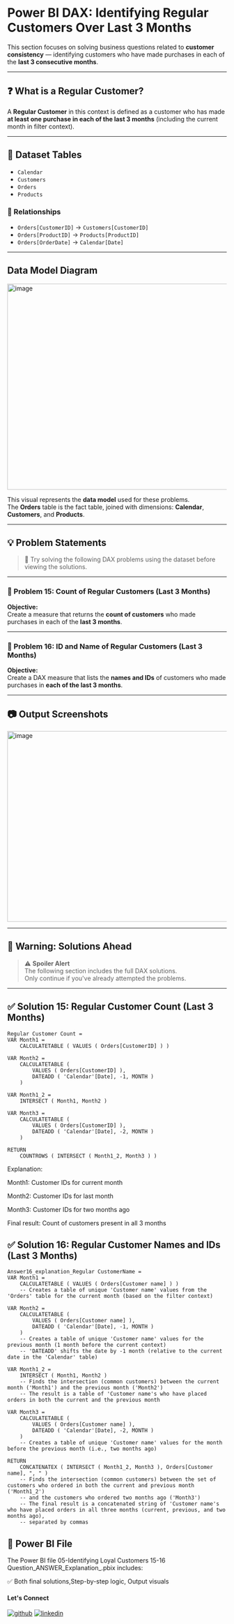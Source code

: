 # Power BI DAX: Identifying Regular Customers Over Last 3 Months

This section focuses on solving business questions related to **customer consistency** — identifying customers who have made purchases in each of the **last 3 consecutive months**.

---

## ❓ What is a Regular Customer?

A **Regular Customer** in this context is defined as a customer who has made **at least one purchase in each of the last 3 months** (including the current month in filter context).

---

## 📁 Dataset Tables

- `Calendar`  
- `Customers`  
- `Orders`  
- `Products`  

### 🔗 Relationships

- `Orders[CustomerID]` → `Customers[CustomerID]`  
- `Orders[ProductID]` → `Products[ProductID]`  
- `Orders[OrderDate]` → `Calendar[Date]`  

---

## Data Model Diagram

<img width="590" height="472" alt="image" src="https://github.com/user-attachments/assets/a8bf746f-40b2-4d31-8935-8c3f7a5046a9" />


This visual represents the **data model** used for these problems.  
The **Orders** table is the fact table, joined with dimensions: **Calendar**, **Customers**, and **Products**.  

---

## 💡 Problem Statements

> 🧠 Try solving the following DAX problems using the dataset before viewing the solutions.

---

### 🔹 Problem 15: Count of Regular Customers (Last 3 Months)

**Objective:**  
Create a measure that returns the **count of customers** who made purchases in each of the **last 3 months**.

---

### 🔹 Problem 16: ID and Name of Regular Customers (Last 3 Months)

**Objective:**  
Create a DAX measure that lists the **names and IDs** of customers who made purchases in **each of the last 3 months**.

---
## 📷 Output Screenshots
<img width="813" height="437" alt="image" src="https://github.com/user-attachments/assets/8b57c330-44c3-4477-b83a-d0be39cae388" />


---
## 🚨 Warning: Solutions Ahead

> ⚠️ **Spoiler Alert**  
> The following section includes the full DAX solutions.  
> Only continue if you've already attempted the problems.

---

## ✅ Solution 15: Regular Customer Count (Last 3 Months)

```dax
Regular Customer Count = 
VAR Month1 =
    CALCULATETABLE ( VALUES ( Orders[CustomerID] ) )

VAR Month2 =
    CALCULATETABLE (
        VALUES ( Orders[CustomerID] ),
        DATEADD ( 'Calendar'[Date], -1, MONTH )
    )

VAR Month1_2 =
    INTERSECT ( Month1, Month2 )

VAR Month3 =
    CALCULATETABLE (
        VALUES ( Orders[CustomerID] ),
        DATEADD ( 'Calendar'[Date], -2, MONTH )
    )

RETURN
    COUNTROWS ( INTERSECT ( Month1_2, Month3 ) )

```
Explanation:

Month1: Customer IDs for current month

Month2: Customer IDs for last month

Month3: Customer IDs for two months ago

Final result: Count of customers present in all 3 months

## ✅ Solution 16: Regular Customer Names and IDs (Last 3 Months)


```dax
Answer16_explanation_Regular CustomerName = 
VAR Month1 =
    CALCULATETABLE ( VALUES ( Orders[Customer name] ) )
    -- Creates a table of unique 'Customer name' values from the 'Orders' table for the current month (based on the filter context)

VAR Month2 =
    CALCULATETABLE (
        VALUES ( Orders[Customer name] ),
        DATEADD ( 'Calendar'[Date], -1, MONTH )
    )
    -- Creates a table of unique 'Customer name' values for the previous month (1 month before the current context)
    -- 'DATEADD' shifts the date by -1 month (relative to the current date in the 'Calendar' table)

VAR Month1_2 =
    INTERSECT ( Month1, Month2 )
    -- Finds the intersection (common customers) between the current month ('Month1') and the previous month ('Month2')
    -- The result is a table of 'Customer name's who have placed orders in both the current and the previous month

VAR Month3 =
    CALCULATETABLE (
        VALUES ( Orders[Customer name] ),
        DATEADD ( 'Calendar'[Date], -2, MONTH )
    )
    -- Creates a table of unique 'Customer name' values for the month before the previous month (i.e., two months ago)

RETURN
    CONCATENATEX ( INTERSECT ( Month1_2, Month3 ), Orders[Customer name], ", " )
    -- Finds the intersection (common customers) between the set of customers who ordered in both the current and previous month ('Month1_2') 
    -- and the customers who ordered two months ago ('Month3')
    -- The final result is a concatenated string of 'Customer name's who have placed orders in all three months (current, previous, and two months ago), 
    -- separated by commas

```
## 📁 Power BI File

The Power BI file 05-Identifying Loyal Customers 15-16 Question_ANSWER_Explanation_.pbix includes:

✅ Both final solutions,Step-by-step logic, Output visuals

#### Let's Connect
[![github](https://img.shields.io/badge/github-181717?style=for-the-badge&logo=github&logoColor=white)](https://github.com/ahammedjaleel)
[![linkedin](https://img.shields.io/badge/linkedin-0A66C2?style=for-the-badge&logo=linkedin&logoColor=white)](https://www.linkedin.com/in/ahammed-jaleel-33772b5b/)

